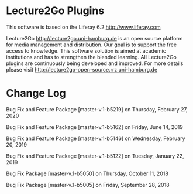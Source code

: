Lecture2Go Plugins
==================

This software is based on the Liferay 6.2 http://www.liferay.com

Lecture2Go http://lecture2go.uni-hamburg.de is an open source platform for media management and distribution. Our goal is to support the free access to knowledge. This software solution is aimed at academic institutions and has to strengthen the blended learning. All Lecture2Go plugins are continuously being developed and improved. For more details please visit http://lecture2go-open-source.rrz.uni-hamburg.de 


Change Log
==============
Bug Fix and Feature Package [master-v.1-b5219] on Thursday, February 27, 2020

Bug Fix and Feature Package [master-v.1-b5162] on Friday, June 14, 2019

Bug Fix and Feature Package [master-v.1-b5146] on Wednesday, February 20, 2019

Bug Fix and Feature Package [master-v.1-b5122] on Tuesday, January 22, 2019

Bug Fix Package [master-v.1-b5050] on Thursday, October 11, 2018

Bug Fix Package [master-v.1-b5005] on Friday, September 28, 2018
